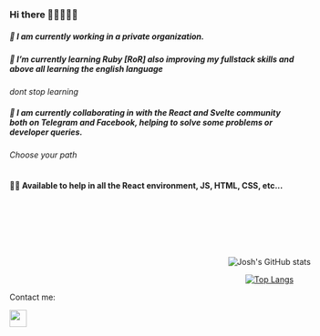 ### Hi there 👊🏻🙂👍🏻

##### 🔭 I am currently working in a private organization.
##### 🌱 I’m currently learning Ruby [RoR] also improving my fullstack skills and above all learning the english language
*dont stop learning*
##### 👯 I am currently collaborating in with the React and Svelte community both on Telegram and Facebook, helping to solve some problems or developer queries.  
*Choose your path* 
<br>
<br>

#### 👊🏼 Available to help in all the React environment, JS, HTML, CSS, etc...  


<br>
<br>
<br>
<br>
<br>

<div align="center"  style="width:95vw;margin:auto;">
  <div>

  ![Josh's GitHub stats](https://github-readme-stats.vercel.app/api?username=joshmg-77&count_private=true&include_all_commits=true&show_owner=true&show_icons=true&theme=tokyonight)

  </div>

  [![Top Langs](https://github-readme-stats.vercel.app/api/top-langs/?username=joshmg-77&langs_count=6&theme=tokyonight)](https://github.com/joshmg-77/github-readme-stats)

</div>


Contact me: 

<div> 
<a href="https://github.com/anuraghazra/github-readme-stats">
  <img align="center" width="30" height="30"src="https://cdn-icons-png.flaticon.com/512/174/174855.png" />
</a>
</div>
